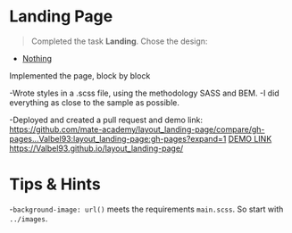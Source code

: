 # Landing Page

> Completed the task **Landing**.
> Сhose the design:

- [Nothing](https://www.figma.com/file/DtkQmQ797hk0nI4KfMi2Uq/BOSE-New-Version?type=design&node-id=6802-139&t=L7eKz5YKLN0m5WxR-0)

Implemented the page, block by block

-Wrote styles in a .scss file, using the methodology SASS and BEM.
-I did everything as close to the sample as possible.

-Deployed and created a pull request and demo link:
https://github.com/mate-academy/layout_landing-page/compare/gh-pages...Valbel93:layout_landing-page:gh-pages?expand=1
[DEMO LINK](https://Valbel93.github.io/layout_landing-page/)
https://Valbel93.github.io/layout_landing-page/

# Tips & Hints

-`background-image: url()` meets the requirements `main.scss`. So start with `../images`.
